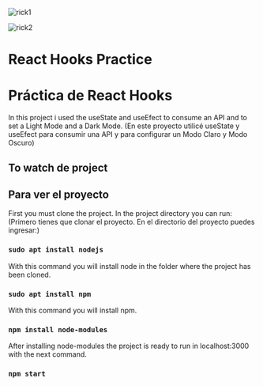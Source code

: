 ![rick1](https://user-images.githubusercontent.com/22604504/117501957-cb698e80-af4c-11eb-92f7-e4b733889929.png)

![rick2](https://user-images.githubusercontent.com/22604504/117501970-cf95ac00-af4c-11eb-83ef-6648145c214a.png)

# React Hooks Practice
# Práctica de React Hooks

In this project i used the useState and useEfect to consume an API and to set a Light Mode and a Dark Mode.
(En este proyecto utilicé useState y useEfect para consumir una API y para configurar un Modo Claro y Modo Oscuro)

## To watch de project
## Para ver el proyecto

First you must clone the project. In the project directory you can run:
(Primero tienes que clonar el proyecto. En el directorio del proyecto puedes ingresar:)

### `sudo apt install nodejs`

With this command you will install node in the folder where the project has been cloned.

### `sudo apt install npm`

With this command you will install npm.

### `npm install node-modules`

After installing node-modules the project is ready to run in localhost:3000 with the next command.

### `npm start`
